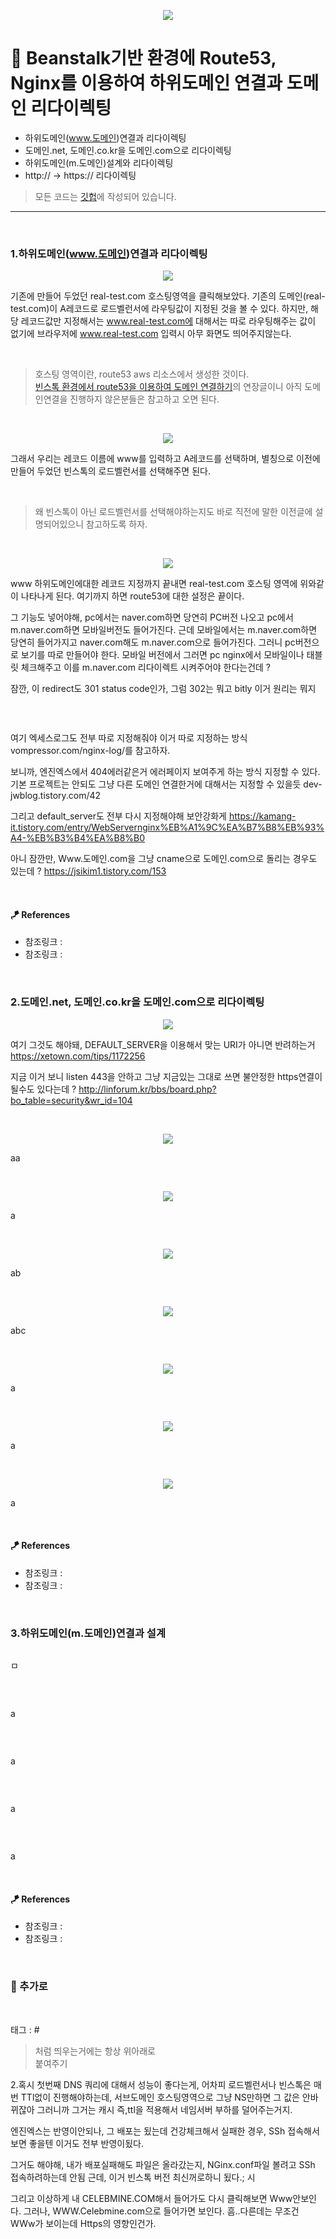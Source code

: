<p align="center">
<img src="https://user-images.githubusercontent.com/59492312/162917312-c8efd342-b14d-4158-9af7-26e25f5ddb8b.png">
</p>

# 📖 Beanstalk기반 환경에 Route53, Nginx를 이용하여 하위도메인 연결과 도메인 리다이렉팅

* 하위도메인(www.도메인)연결과 리다이렉팅
* 도메인.net, 도메인.co.kr을 도메인.com으로 리다이렉팅
* 하위도메인(m.도메인)설계와 리다이렉팅
* http:// -> https:// 리다이렉팅

> 모든 코드는 [깃헙](https://github.com/sooolog/dev-spring-springboot)에 작성되어 있습니다.
* * *

<br>



### 1.하위도메인(www.도메인)연결과 리다이렉팅

<p align="center">
<img src="https://user-images.githubusercontent.com/59492312/153786539-3a375a17-591d-419b-836f-3ef32edcdcd6.png">
</p>

기존에 만들어 두었던 real-test.com 호스팅영역을 클릭해보았다. 기존의 도메인(real-test.com)이
A레코드로 로드벨런서에 라우팅값이 지정된 것을 볼 수 있다. 하지만, 해당 레코드값만 지정해서는 www.real-test.com에
대해서는 따로 라우팅해주는 값이 없기에 브라우저에 www.real-test.com 입력시 아무 화면도 띄어주지않는다.

<br>

> 호스팅 영역이란, route53 aws 리소스에서 생성한 것이다.    
> [빈스톡 환경에서 route53을 이용하여 도메인 연결하기](https://github.com/sooolog/dev-spring-springboot-knowledge/blob/master/dev-spring-springboot-knowledge/%EC%8A%A4%ED%94%84%EB%A7%81%EB%B6%80%ED%8A%B8%20%EB%B9%8C%EB%93%9C%EC%99%80%20%EB%B0%B0%ED%8F%AC%2C%20SSL%EC%A0%81%EC%9A%A9%20%EA%B7%B8%EB%A6%AC%EA%B3%A0%20%EB%8F%84%EB%A9%94%EC%9D%B8%EC%97%B0%EA%B2%B0.md/Beanstalk%EA%B8%B0%EB%B0%98%20%ED%99%98%EA%B2%BD%EC%97%90%20Route53%EC%9D%84%20%EC%9D%B4%EC%9A%A9%ED%95%98%EC%97%AC%20%EB%8F%84%EB%A9%94%EC%9D%B8%20%EC%97%B0%EA%B2%B0%ED%95%98%EA%B8%B0.md)의 연장글이니
> 아직 도메인연결을 진행하지 않은분들은 참고하고 오면 된다.

<br>

<p align="center">
<img src="https://user-images.githubusercontent.com/59492312/153786538-75e0527a-1973-4cd3-a98b-a63ad8aea921.png">
</p>

그래서 우리는 레코드 이름에 www를 입력하고 A레코드를 선택하며, 별칭으로 이전에 만들어 두었던 빈스톡의
로드벨런서를 선택해주면 된다.

<br>

> 왜 빈스톡이 아닌 로드벨런서를 선택해야하는지도 바로 직전에 말한 이전글에 설명되어있으니 참고하도록 하자.

<br>

<p align="center">
<img src="https://user-images.githubusercontent.com/59492312/153786521-6cb69823-e61f-40e0-9292-8ca7cb237989.png">
</p>

www 하위도메인에대한 레코드 지정까지 끝내면 real-test.com 호스팅 영역에 위와같이 나타나게 된다.
여기까지 하면 route53에 대한 설정은 끝이다.

그 기능도 넣어야해, pc에서는 naver.com하면 당연히 PC버전 나오고 pc에서 m.naver.com하면 모바일버전도
들어가진다. 근데 모바일에서는 m.naver.com하면 당연히 들어가지고 naver.com해도 m.naver.com으로 들어가진다. 그러니
pc버전으로 보기를 따로 만들어야 한다. 모바일 버전에서
그러면 pc nginx에서 모바일이나 태블릿 체크해주고 이를 m.naver.com 리다이렉트 시켜주어야 한다는건데 ?


잠깐, 이 redirect도 301 status code인가, 그럼 302는 뭐고 bitly 이거 원리는 뭐지

<br>

```conf

```

여기 엑세스로그도 전부 따로 지정해줘야
이거 따로 지정하는 방식 vompressor.com/nginx-log/를
참고하자.

보니까, 엔진엑스에서 404에러같은거 에러페이지 보여주게 하는 방식 지정할 수 있다.
기본 프로젝트는 안되도 그냥 다른 도메인 연결한거에 대해서는 지정할 수 있을듯
dev-jwblog.tistory.com/42

그리고 default_server도 전부 다시 지정해야해 보안강화게
https://kamang-it.tistory.com/entry/WebServernginx%EB%A1%9C%EA%B7%B8%EB%93%A4-%EB%B3%B4%EA%B8%B0

아니 잠깐만, Www.도메인.com을 그냥 cname으로 도메인.com으로 돌리는 경우도 있는데 ?
https://jsikim1.tistory.com/153

<br>

#### 🪁 References
* 참조링크 : []()
* 참조링크 : []()

<br>



### 2.도메인.net, 도메인.co.kr을 도메인.com으로 리다이렉팅

<p align="center">
<img src="https://user-images.githubusercontent.com/59492312/153786550-53963f11-6d02-4b65-a0b8-3ea3b02856c3.png">
</p>

여기 그것도 해야돼, DEFAULT_SERVER을 이용해서 맞는 URI가 아니면 반려하는거
https://xetown.com/tips/1172256

지금 이거 보니 listen 443을 안하고 그냥 지금있는 그대로 쓰면
불안정한 https연결이 될수도 있다는데 ?
http://linforum.kr/bbs/board.php?bo_table=security&wr_id=104


<br>

<p align="center">
<img src="https://user-images.githubusercontent.com/59492312/153786548-c095ce49-2a53-4ac3-8359-6a87425bf2fb.png">
</p>

aa

<br>

<p align="center">
<img src="https://user-images.githubusercontent.com/59492312/153787368-508968a6-4752-46b6-aad3-5a73f895a043.png">
</p>

a

<br>

<p align="center">
<img src="https://user-images.githubusercontent.com/59492312/153786545-a8dcf279-c191-4e4d-a43f-2f65dc304686.png">
</p>

ab

<br>

<p align="center">
<img src="https://user-images.githubusercontent.com/59492312/153786544-a124b056-57b3-4fb8-9cea-7739c145d90e.png">
</p>

abc

<br>

<p align="center">
<img src="https://user-images.githubusercontent.com/59492312/153786543-435a0910-dca2-4fbc-ad32-4b196b7c124a.png">
</p>

a

<br>

<p align="center">
<img src="https://user-images.githubusercontent.com/59492312/153786551-bd3756ca-158a-43ec-a848-423d2575df0f.png">
</p>

a

<br>

<p align="center">
<img src="https://user-images.githubusercontent.com/59492312/153786549-98397fa6-6081-4bc6-8af2-afdc2dd83861.png">
</p>

a

<br>

#### 🪁 References
* 참조링크 : []()
* 참조링크 : []()

<br>



### 3.하위도메인(m.도메인)연결과 설계

<p align="center">
<img src="">
</p>

ㅁ

<br>

<p align="center">
<img src="">
</p>

a

<br>

<p align="center">
<img src="">
</p>

a

<br>

<p align="center">
<img src="">
</p>

a

<br>

<p align="center">
<img src="">
</p>

a

<br>

#### 🪁 References
* 참조링크 : []()
* 참조링크 : []()

<br>



### 🚀 추가로

<br>

태그 : #

> 처럼 띄우는거에는 항상 위아래로 <br> 붙여주기


2.혹시 첫번째 DNS 쿼리에 대해서 성능이 좋다는게, 어차피 로드벨런서나 빈스톡은 매번 TTl없이 진행해야하는데, 서브도메인 호스팅영역으로
 그냥 NS만하면 그 값은 안바뀌잖아 그러니까 그거는 캐시 즉,ttl을 적용해서 네임서버 부하를 덜어주는거지.
 
 엔진엑스는 반영이안되나, 그 배포는 됬는데 건강체크해서 실패한 경우, SSh 접속해서 보면 좋을텐
 이거도 전부 반영이됬다.
 
 그거도 해야해, 내가 배포실패해도 파일은 올라갔는지, NGinx.conf파일 볼려고 SSh 접속하려하는데 안됨
 근데, 이거 빈스톡 버전 최신꺼로하니 됬다.; 시
 
 그리고 이상하게 내 CELEBMINE.COM해서 들어가도 다시 클릭해보면 Www안보인다.
 그러나, WWW.Celebmine.com으로 들어가면 보인다. 흠..다른데는 무조건 WWw가 보이는데
 Https의 영향인건가.